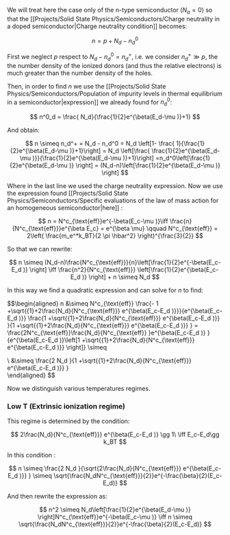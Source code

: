 We will treat here the case only of the n-type semiconductor ($N_a =0$) so that the [[Projects/Solid State Physics/Semiconductors/Charge neutrality in a doped semiconductor|Charge neutrality condition]] becomes:

$$ n =p + N_d - n_d^0  $$

First we neglect $p$ respect to $N_d - n_d^0=n_d^+$, i.e. we consider $n_d^+\gg p$, the the number density of the ionized donors (and thus the relative electrons) is much greater than the number density of the holes.

Then, in order to find $n$ we use the [[Projects/Solid State Physics/Semiconductors/Population of impurity levels in thermal equilibrium in a semiconductor|expression]] we already found for $n_d^0$:

$$ n^0_d  = \frac{ N_d}{\frac{1}{2}e^{\beta(E_d-\mu )}+1}  $$

And obtain:

$$ n \simeq n_d^+ = N_d - n_d^0 = N_d \left[1- \frac{ 1}{\frac{1}{2}e^{\beta(E_d-\mu )}+1}\right] = N_d \left[\frac{ \frac{1}{2}e^{\beta(E_d-\mu )}}{\frac{1}{2}e^{\beta(E_d-\mu )}+1}\right] =n_d^0\left[\frac{1}{2}e^{\beta(E_d-\mu )} \right] = (N_d-n)\left[\frac{1}{2}e^{\beta(E_d-\mu )} \right]  $$

Where in the last line we used the charge neutrality expression.
Now we use the expression found [[Projects/Solid State Physics/Semiconductors/Specific evaluations of the law of mass action for an homogeneous semiconductor|here]] :

$$ n = N^c_{\text{eff}}e^{-\beta(E_c-\mu )}\iff \frac{n}{N^c_{\text{eff}}}e^{\beta E_c} = e^{\beta \mu} \qquad N^c_{\text{eff}} = 2\left( \frac{m_e^*k_BT}{2 \pi \hbar^2} \right)^{\frac{3}{2}} $$

So that we can rewrite:

$$ n \simeq (N_d-n)\frac{N^c_{\text{eff}}}{n}\left[\frac{1}{2}e^{-\beta(E_c-E_d )} \right] \iff \frac{n^2}{N^c_{\text{eff}}} \left[\frac{1}{2}e^{\beta(E_c-E_d )} \right] + n \simeq N_d  $$

In this way we find a quadratic expression and can solve for $n$ to find:

$$\begin{aligned}
n &\simeq N^c_{\text{eff}} \frac{- 1 +\sqrt{{1}+2\frac{N_d}{N^c_{\text{eff}}} e^{\beta(E_c-E_d )}}}{e^{\beta(E_c-E_d )}} \frac{1 +\sqrt{{1}+2\frac{N_d}{N^c_{\text{eff}}} e^{\beta(E_c-E_d )}}  }{1 +\sqrt{{1}+2\frac{N_d}{N^c_{\text{eff}}} e^{\beta(E_c-E_d )}} } = \frac{2N^c_{\text{eff}}\frac{N_d}{N^c_{\text{eff}} }e^{\beta(E_c-E_d )}  }{e^{\beta(E_c-E_d )}\left[1 +\sqrt{{1}+2\frac{N_d}{N^c_{\text{eff}}} e^{\beta(E_c-E_d )}} \right]} \simeq

\\ &\simeq \frac{2 N_d }{1 +\sqrt{{1}+2\frac{N_d}{N^c_{\text{eff}}} e^{\beta(E_c-E_d )}} }    
\end{aligned}
$$

Now we distinguish various temperatures regimes.
### Low T (Extrinsic ionization regime)

This regime is determined by the condition:

$$ 2\frac{N_d}{N^c_{\text{eff}}} e^{\beta(E_c-E_d )} \gg 1\ \iff E_c-E_d\gg k_BT $$

In this condition :

$$ n \simeq \frac{2 N_d }{\sqrt{2\frac{N_d}{N^c_{\text{eff}}} e^{\beta(E_c-E_d )}} } \simeq \sqrt{\frac{N_dN^c_{\text{eff}}}{2}}e^{-\frac{\beta}{2}(E_c-E_d)} $$


And then rewrite the expression as:

$$ n^2 \simeq N_d\left[\frac{1}{2}e^{\beta(E_d-\mu )} \right]N^c_{\text{eff}}e^{-\beta(E_c-\mu )} \iff n \simeq \sqrt{\frac{N_dN^c_{\text{eff}}}{2}}e^{-\frac{\beta}{2}(E_c-E_d)} $$
